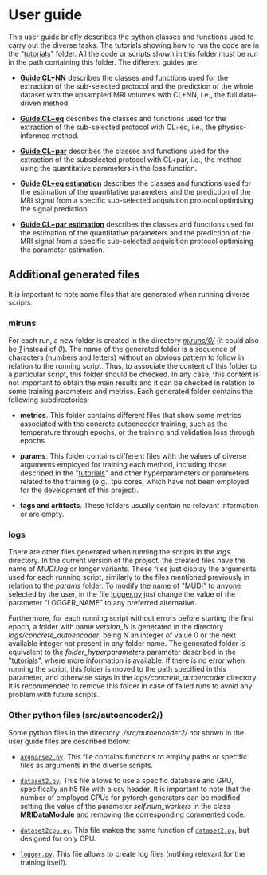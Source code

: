 # User guide

This user guide briefly describes the python classes and functions used to carry out the diverse tasks. The tutorials showing how to run the code are in the "[tutorials](https://github.com/aplanchu/ZEBRA-CA/tree/main/tutorials/)" folder. All the code or scripts shown in this folder must be run in the path containing this folder. The different guides are:

* [**Guide CL+NN**](https://github.com/aplanchu/ZEBRA-CA/tree/main/tools/guide_clnn.md) describes the classes and functions used for the extraction of the sub-selected protocol and the prediction of the whole dataset with the upsampled MRI volumes with CL+NN, i.e., the full data-driven method.

* [**Guide CL+eq**](https://github.com/aplanchu/ZEBRA-CA/tree/main/tools/guide_cleq.md) describes the classes and functions used for the extraction of the sub-selected protocol with CL+eq, i.e., the physics-informed method.

* [**Guide CL+par**](https://github.com/aplanchu/ZEBRA-CA/tree/main/tools/guide_clpar.md) describes the classes and functions used for the extraction of the subselected protocol with CL+par, i.e., the method using the quantitative parameters in the loss function.

* [**Guide CL+eq estimation**](https://github.com/aplanchu/ZEBRA-CA/tree/main/tools/guide_cleq_onlyest.md) describes the classes and functions used for the estimation of the quantitative parameters and the prediction of the MRI signal from a specific sub-selected acquisition protocol optimising the signal prediction.

* [**Guide CL+par estimation**](https://github.com/aplanchu/ZEBRA-CA/tree/main/tools/guide_clpar_onlyest.md) describes the classes and functions used for the estimation of the quantitative parameters and the prediction of the MRI signal from a specific sub-selected acquisition protocol optimising the parameter estimation.

## Additional generated files

It is important to note some files that are generated when running diverse scripts.

### mlruns

For each run, a new folder is created in the directory [*mlruns/0/*](https://github.com/aplanchu/ZEBRA-CA/tree/main/tools/mlruns/0/) (it could also be [*1*](https://github.com/aplanchu/ZEBRA-CA/tree/main/tools/mlruns/0/) instead of *0*). The name of the generated folder is a sequence of characters (numbers and letters) without an obvious pattern to follow in relation to the running script. Thus, to associate the content of this folder to a particular script, this folder should be checked. In any case, this content is not important to obtain the main results and it can be checked in relation to some training parameters and metrics. Each generated folder contains the following subdirectories:

* **metrics**. This folder contains different files that show some metrics associated with the concrete autoencoder training, such as the temperature through epochs, or the training and validation loss through epochs.

* **params**. This folder contains different files with the values of diverse arguments employed for training each method, including those described in the "[tutorials](https://github.com/aplanchu/ZEBRA-CA/tree/main/tutorials/README.md)" and other hyperparameters or parameters related to the training (e.g., tpu cores, which have not been employed for the development of this project).

* **tags and artifacts**. These folders usually contain no relevant information or are empty.

### logs

There are other files generated when running the scripts in the *logs* directory. In the current version of the project, the created files have the name of *MUDI.log* or longer variants. These files just display the arguments used for each running script, similarly to the files mentioned previously in relation to the *params* folder. To modify the name of "MUDI" to anyone selected by the user, in the file [logger.py](https://github.com/aplanchu/ZEBRA-CA/tree/main/tools/src/autoencoder2/logger.py) just change the value of the parameter "LOGGER_NAME" to any preferred alternative.

Furthermore, for each running script without errors before starting the first epoch, a folder with name *version_N* is generated in the directory *logs/concrete_autoencoder*, being N an integer of value 0 or the next available integer not present in any folder name. The generated folder is equivalent to the *folder_hyperparameters* parameter described in the "[tutorials](https://github.com/aplanchu/ZEBRA-CA/tree/main/tutorials/README.md)", where more information is available. If there is no error when running the script, this folder is moved to the path specified in this parameter, and otherwise stays in the *logs/concrete_autoencoder* directory. It is recommended to remove this folder in case of failed runs to avoid any problem with future scripts.

### Other python files (src/autoencoder2/)

Some python files in the directory *./src/autoencoder2/* not shown in the user guide files are described below:

* [`argparse2.py`](https://github.com/aplanchu/ZEBRA-CA/tree/main/tools/src/autoencoder2/argparse2.py). This file contains functions to employ paths or specific files as arguments in the diverse scripts.

* [`dataset2.py`](https://github.com/aplanchu/ZEBRA-CA/tree/main/tools/src/autoencoder2/dataset2.py). This file allows to use a specific database and GPU, specifically an h5 file with a csv header. It is important to note that the number of employed CPUs for pytorch generators can be modified setting the value of the parameter *self.num_workers* in the class **MRIDataModule** and removing the corresponding commented code. 

* [`dataset2cpu.py`](https://github.com/aplanchu/ZEBRA-CA/tree/main/tools/src/autoencoder2/dataset2cpu.py). This file makes the same function of [`dataset2.py`](https://github.com/aplanchu/ZEBRA-CA/tree/main/tools/src/autoencoder2/dataset2.py), but designed for only CPU.

* [`logger.py`](https://github.com/aplanchu/ZEBRA-CA/tree/main/tools/src/autoencoder2/logger.py). This file allows to create log files (nothing relevant for the training itself).
